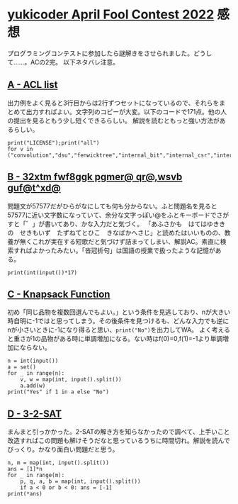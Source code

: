 # [yukicoder April Fool Contest 2022](https://yukicoder.me/contests/378) 感想
プログラミングコンテストに参加したら謎解きをさせられました。どうして……。ACの2完。
以下ネタバレ注意。

## [A - ACL list](https://yukicoder.me/problems/no/3088)
出力例をよく見ると3行目からは2行ずつセットになっているので、それらをまとめて出力すればよい。文字列のコピーが大変。以下のコードで171点。他の人の提出を見るともう少し短くできるらしい。
解説を読むともっと強い方法があるらしい。
```python=
print("LICENSE");print("all")
for v in ("convolution","dsu","fenwicktree","internal_bit","internal_csr","internal_math","internal_queue","internal_scc","internal_type_traits","lazysegtree","math","maxflow","mincostflow","modint","scc","segtree","string","twosat"):print(v);print(v+".hpp")
```

## [B - 32xtm fwf8ggk pgmer@ qr@,wsvb guf@t^xd@](https://yukicoder.me/problems/no/3089)
問題文が57577だがひらがなにしても何も分からない。ふと問題名を見ると57577に近い文字数になっていて、余分な文字っぽい@をふとキーボードでさがすと「゛」が書いてあり、かな入力だと気づく。
「あふさかも　はてはゆききの　せきもいず　たずねてとひこ　きなばかへさじ」と読めたはいいものの、教養が無くこれが実在する短歌だと気づけず詰まってしまい、解説AC。素直に検索すればよかったみたい。「沓冠折句」は国語の授業で扱ったような記憶がある。
```python=
print(int(input())*17)
```

## [C - Knapsack Function](https://yukicoder.me/problems/no/3090)
初め「同じ品物を複数回選んでもよい。」という条件を見逃しており、nが大きい時自明に-1ではと思ってしまう。その後条件を見つけるも、どんな入力でも逆にnが小さいときに-1になり得ると思い、`print("No")`を出力してWA。
よく考えると重さが1の品物がある時に単調増加になる。ない時はf(0)=0,f(1)=-1より単調増加にならない。
```python=
n = int(input())
a = set()
for _ in range(n):
    v, w = map(int, input().split())
    a.add(w)
print("Yes" if 1 in a else "No")
```

## [D - 3-2-SAT](https://yukicoder.me/problems/no/3092)
まんまと引っかかった。2-SATの解き方を知らなかったので調べて、上手いこと改造すればこの問題も解けそうだなと思っているうちに時間切れ。解説を読んでびっくり。かなり面白い問題だと思う。
```python=
n, m = map(int, input().split())
ans = [1]*n
for _ in range(m):
    p, q, a, b = map(int, input().split())
    if a < 0 or b < 0: ans = [-1]
print(*ans)
```